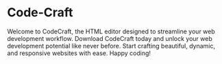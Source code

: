 # Code-Craft
Welcome to CodeCraft, the HTML editor designed to streamline your web development workflow. Download CodeCraft today and unlock your web development potential like never before. Start crafting beautiful, dynamic, and responsive websites with ease. Happy coding!
